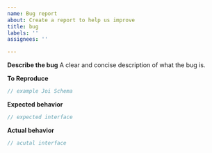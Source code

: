 ```yaml
---
name: Bug report
about: Create a report to help us improve
title: bug
labels: ''
assignees: ''

---
```


**Describe the bug**
A clear and concise description of what the bug is.

**To Reproduce**
```typescript
// example Joi Schema
```
**Expected behavior**
```typescript
// expected interface
```

**Actual behavior**
```typescript
// acutal interface
```
